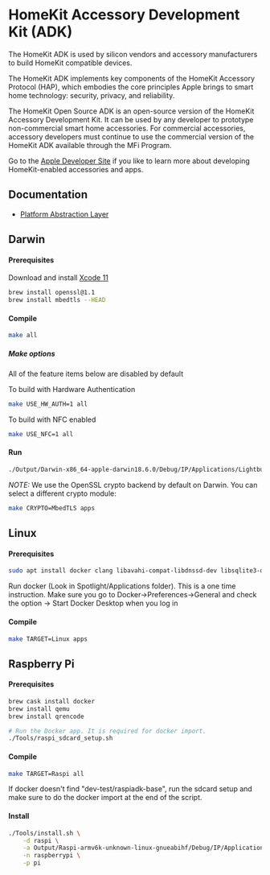 # HomeKit Accessory Development Kit (ADK)

The HomeKit ADK is used by silicon vendors and accessory manufacturers to build HomeKit compatible devices.

The HomeKit ADK implements key components of the HomeKit Accessory Protocol (HAP), which embodies the core principles Apple brings to smart home technology: security, privacy, and reliability.

The HomeKit Open Source ADK is an open-source version of the HomeKit Accessory Development Kit. It can be used by any developer to prototype non-commercial smart home accessories. For commercial accessories, accessory developers must continue to use the commercial version of the HomeKit ADK available through the MFi Program.

Go to the [Apple Developer Site](https://developer.apple.com/homekit/) if you like to learn more about developing HomeKit-enabled accessories and apps.

## Documentation
* [Platform Abstraction Layer](./Documentation/PAL.md)

## Darwin

#### Prerequisites
Download and install [Xcode 11](https://download.developer.apple.com/Developer_Tools/Xcode_11/Xcode_11.xip)

```sh
brew install openssl@1.1
brew install mbedtls --HEAD

```

#### Compile
```sh
make all
```
##### Make options
All of the feature items below are disabled by default

To build with Hardware Authentication
```sh
make USE_HW_AUTH=1 all
```

To build with NFC enabled
```sh
make USE_NFC=1 all
```

#### Run
```sh
./Output/Darwin-x86_64-apple-darwin18.6.0/Debug/IP/Applications/Lightbulb.OpenSSL
```

*NOTE:* We use the OpenSSL crypto backend by default on Darwin. You can select a different crypto module:

```sh
make CRYPTO=MbedTLS apps
```

## Linux
#### Prerequisites
```sh
sudo apt install docker clang libavahi-compat-libdnssd-dev libsqlite3-dev libasound2-dev libopus-dev libfaac-dev
```

Run docker (Look in Spotlight/Applications folder). This is a one time instruction.
Make sure you go to Docker→Preferences→General and check the option → Start Docker Desktop when you log in

#### Compile
```sh
make TARGET=Linux apps
```

## Raspberry Pi
#### Prerequisites
```sh
brew cask install docker
brew install qemu
brew install qrencode

# Run the Docker app. It is required for docker import.
./Tools/raspi_sdcard_setup.sh
```
#### Compile
```sh
make TARGET=Raspi all
```
If docker doesn't find "dev-test/raspiadk-base", run the sdcard setup and make sure to do the docker import at the end of the script.

#### Install
```sh
./Tools/install.sh \
    -d raspi \
    -a Output/Raspi-armv6k-unknown-linux-gnueabihf/Debug/IP/Applications/Lightbulb.OpenSSL \
    -n raspberrypi \
    -p pi
```
